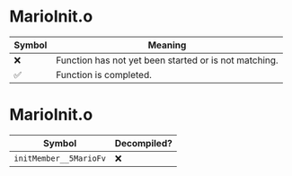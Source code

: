 # MarioInit.o
| Symbol | Meaning 
| ------------- | ------------- 
| :x: | Function has not yet been started or is not matching. 
| :white_check_mark: | Function is completed. 


# MarioInit.o
| Symbol | Decompiled? |
| ------------- | ------------- |
| `initMember__5MarioFv` | :x: |
